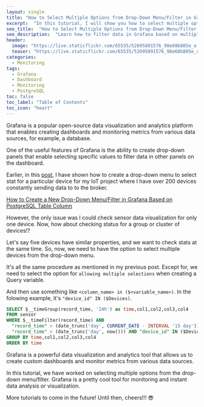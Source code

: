 ```yaml
---
layout: single
title: "How to Select Multiple Options from Drop-Down Menu/Filter in Grafana Based on PostgreSQL Table Column"
excerpt:  "In this tutorial, I will show you how to select multiple options from a drop-down menu/filter  in Grafana based on a PostgreSQL table column. This feature is helpful when we want to filter the data based on more than one condition, and it is particularly useful when we have a large dataset."
seo_title:  "How to Select Multiple Options from Drop-Down Menu/Filter (Query Variable) in Grafana Based on PostgreSQL Table Column"
seo_description:  "Learn how to filter data in Grafana based on multiple conditions using a drop-down menu/filter (Query Variable). This tutorial covers the steps to create a PostgreSQL table column filter in Grafana, making it easier to analyze large datasets."
header:
  image: "https://live.staticflickr.com/65535/52695891576_98e68b805e_o.png"
  teaser: "https://live.staticflickr.com/65535/52695891576_98e68b805e_o.png"
categories:
  - Monitoring
tags:
  - Grafana
  - Dashboard
  - Monitoring
  - PostgreSQL
toc: false
toc_label: "Table of Contents"
toc_icon: "heart"
---
```

Grafana is a popular open-source data visualization and analytics platform that enables creating dashboards and monitoring metrics from various data sources, for example, a database.

One of the useful features of Grafana is the ability to create drop-down panels that enable selecting specific values to filter data in other panels on the dashboard.

Earlier, in this [post](https://shantoroy.com/monitoring/add-a-drop-down-filter-in-Grafana/), I have shown how to create a drop-down menu to select stat for a  particular device for my IoT project where I have over 200 devices constantly sending data to to the broker. 

[How to Create a New Drop-Down Menu/Filter in Grafana Based on PostgreSQL Table Column](https://shantoroy.com/monitoring/add-a-drop-down-filter-in-Grafana/)

However, the only issue was I could check sensor data visualization for only one device. Now, how about checking status for a group or cluster of devices!?

Let's say five devices have similar properties, and we want to check stats at the same time. So, now, we need to have the option to select multiple devices from the drop-down menu.

It's all the same procedure as mentioned in my previous post. Except for, we need to select the option for `allowing multiple selections` when creating a Query variable.

And then use something like `<column_name> in ($<variable_name>)`. In the folowing example, it's `"device_id" IN ($Devices)`.
```sql
SELECT $__timeGroup(record_time, '24h') as time,col1,col2,col3,col4
FROM sensor 
WHERE $__timeFilter(record_time) AND 
  "record_time" > (date_trunc('day', CURRENT_DATE - INTERVAL '15 day')) AND
  "record_time" < (date_trunc('day', now())) AND "device_id" IN ($Devices) 
GROUP BY time,col1,col2,col3,col4
ORDER BY time
```

Grafana is a powerful data visualization and analytics tool that allows us to create custom dashboards and monitor metrics from various data sources.

In this tutorial, we have worked on selecting multiple options from the drop-down menu/filter. Grafana is a pretty cool tool for monitoring and instant data analysis or visualization. 

More tutorials to come in the future! Until then, cheers!!! 😎
<!--stackedit_data:
eyJoaXN0b3J5IjpbLTcwOTExMjIyN119
-->